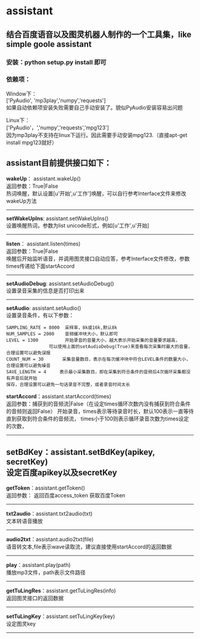 # assistant
## 结合百度语音以及图灵机器人制作的一个工具集，like simple goole assistant

### 安装：python setup.py install 即可

### 依赖项：
Window下：   
['PyAudio', 'mp3play','numpy','requests']        
如果自动依赖项安装失败需要自己手动安装了。貌似PyAudio安装容易出问题

Linux下：       
['PyAudio'，','numpy','requests','mpg123']   
因为mp3play不支持在linux下运行。因此需要手动安装mpg123.（直接apt-get install mpg123就好）

## assistant目前提供接口如下：    
**wakeUp**：
    assistant.wakeUp()        
    返回参数：True|False   
    热词唤醒，默认设置[u'开始',u'工作']唤醒，可以自行参考Interface文件来修改wakeUp方法   

---
**setWakeUpIns**: assistant.setWakeUpIns()   
设置唤醒热词，参数为list unicode形式，例如[u'工作',u'开始]

---

**listen**： assistant.listen(times)   
    返回参数：True|False   
    唤醒后开始监听语音，并调用图灵接口自动应答，参考Interface文件修改，参数times传递给下面startAccord     

---
**setAudioDebug**: assistant.setAudioDebug()  
设置录音采集的信息是否打印出来

---
**setAudio**: assistant.setAudio()   
设置录音条件，有以下参数：
    
    SAMPLING_RATE = 8000  采样率，8k或16k,默认8k
    NUM_SAMPLES = 2000    音频缓冲块大小，默认即可
    LEVEL = 1300          开始录音的音量大小，越大表示开始采集的音量要求越高，
                    可以使用上面的setAudioDebug(True)来查看每次采集时最大的音量，合理设置可以避免误报
    COUNT_NUM = 30       采集音量数目，表示在每次缓冲块中符合LEVEL条件的数量大小，合理设置可以避免噪音
    SAVE_LENGTH = 4     表示最小采集数目，即在采集到符合条件的音频后4次循环采集都没有声音后就开始
    保存，合理设置可以避免一句话录音不完整，或者录音时间太长
**startAccord**：assistant.startAccord(times)    
    返回参数：捕获到的音频流|False（在设定times循环次数内没有捕获到符合条件的音频则返回False）
    开始录音，times表示等待录音时长，默认100表示一直等待直到获取到符合条件的音频流，
    times小于100则表示循环录音次数为times设定的次数，

---

**setBdKey**：assistant.setBdKey(apikey, secretKey)    
    设定百度apikey以及secretKey
---

**getToken**：assistant.getToken()    
    返回参数： 返回百度access_token
    获取百度Token

---

**txt2audio**：assistant.txt2audio(txt)   
    文本转语音播放

---

**audio2txt**：assistant.audio2txt(file)   
    语音转文本,file表示wave读取流，建议直接使用startAccord的返回数据

---

**play**：assistant.play(path)   
    播放mp3文件，path表示文件路径

---

**getTuLingRes**：assistant.getTuLingRes(info)   
    返回图灵接口的返回数据

---

**setTuLingKey**：assistant.setTuLingKey(key)   
    设定图灵key

---

